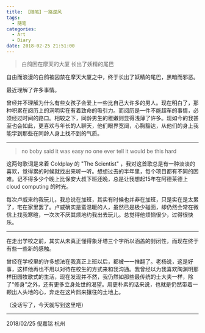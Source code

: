 ```yaml
---
title: 【随笔】一路逆风
tags:
  - 随笔
categories:
  - Art
  - Diary
date: 2018-02-25 21:51:00
---
```

>白鸽困在摩天的大厦 
长出了妖精的尾巴

<!-- more -->

自由而浪漫的白鸽被囚禁在摩天大厦之中，终于长出了妖精的尾巴，黑暗而邪恶。

最近理解了许多事情。

曾经并不理解为什么有些女孩子会爱上一些比自己大许多的男人。现在明白了，那种积累在阅历上的洞明实在有着致命的吸引力。而阅历是一件不能超车的事情，必须经过时间的路口。相较之下，同龄男生的稚嫩则显得浅薄了许多。现如今的我甚至也会如此，更喜欢与年长的人聊天，他们眼界宽阔，心胸豁达，从他们的身上我能学到那些在同龄人身上找不到的气质。


***

>no boby said it was easy
no one ever tell it would be this hard

这两句歌词是来着 Coldplay 的 "The Scientist" ，我对这首歌总是有一种淡淡的喜欢，觉得累的时候就找出来听一听。想想过去的半年里，每个项目都有不同的困难。记不得多少个晚上比保安大叔下班还晚，总是让我想起15年在阿德莱德上 cloud computing 的时光。

每次卢威来约我玩儿，我总说在加班，其实有时候也并非在加班，只是实在是太累了，宅在家里罢了。卢威确实是蛮温暖的人，虽然已是极少碰面，却仍然会常在微信上找我寒暄，一次次不厌其烦地约我出去玩儿。总觉得他烦恼很少，过得很快乐。

***

在走出学校之前，其实从未真正懂得象牙塔三个字所以涵盖的封闭性，而现在终于有些一些新的感触。

曾经在学校里的许多想法在我真正上班以后，都被一一推翻了。老杨说，这是好事，这样他再也不用以对待在校生的方式来和我沟通。我曾经以为我喜欢陶渊明那样田园牧歌式的生活，现在发现并不然，我仍然如那些最传统的士大夫一样，除了“修身”之外，还有更多立身处世的渴望。用更朴素的话来说，也就是仍然带着一颗出人头地的心，奔走在这片熙来攘往的土地上。

（没话写了，今天就写到这里吧）

---

2018/02/25
倪嘉铭
杭州


































